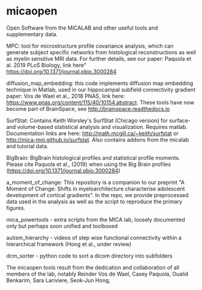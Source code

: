 # micaopen

Open Software from the MICALAB and other useful tools and supplementary data. 

MPC: tool for microstructure profile covariance analysis, which can generate subject specific networks from histological reconstructions as well as myelin sensitive MRI data. For further details, see our paper: Paquola et al. 2019 PLoS Biology, link here" https://doi.org/10.1371/journal.pbio.3000284

diffusion_map_embedding: this code implements diffusion map embedding technique in Matlab, used in our hippocampal subfield connectivity gradient paper: Vos de Wael et al., 2018 PNAS, link here: https://www.pnas.org/content/115/40/10154.abstract. These tools have now become part of BrainSpace, see http://brainspace.readthedocs.io

SurfStat: Contains Keith Worsley's SurfStat (Chicago version) for surface- and volume-based statistical analysis and visualization. Requires matlab. Documentation links are here: http://math.mcgill.ca/~keith/surfstat or http://mica-mni.github.io/surfstat. Also contains addons from the micalab and tutorial data. 

BigBrain: BigBrain histological profiles and statistical profile moments. Please cite Paquola et al., (2019) when using the Big Brain profiles (https://doi.org/10.1371/journal.pbio.3000284)

a_moment_of_change: This repository is a companion to our preprint "A Moment of Change: Shifts in myeloarchitecture characterise adolescent development of cortical gradients". In the repo, we provide preprocessed data used in the analysis as well as the script to reproduce the primary figures. 

mica_powertools - extra scripts from the MICA lab, loosely documented only but perhaps soon unified and toolboxed

autism_hierarchy - videos of step wise functional connectivity within a hierarchical framework (Hong et al., under review)

dcm_sorter - python code to sort a dicom directory into subfolders 

The  micaopen tools result from the dedication and collaboration of all members of the lab, notably Reinder Vos de Wael, Casey Paquola, Oualid Benkarim, Sara Lariviere, Seok-Jun Hong, 
